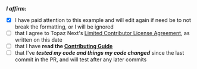<!-- remove space and place 'x' mark between square [] brackets or click the checkbox after saving to affirm: -->
**_I affirm:_**
- [x] I have paid attention to this example and will edit again if need be to not break the formatting, or I will be ignored
- [ ] that I agree to Topaz Next's [Limited Contributor License Agreement](https://github.com/DerpyProjectGroup/topaz/blob/release/.github/CONTRIBUTOR_AGREEMENT.md), as written on this date
- [ ] that I have **read the [Contributing Guide](https://github.com/DerpyProjectGroup/topaz/blob/release/CONTRIBUTING.md)**
- [ ] that I've _**tested my code and things my code changed**_ since the last commit in the PR, and will test after any later commits
